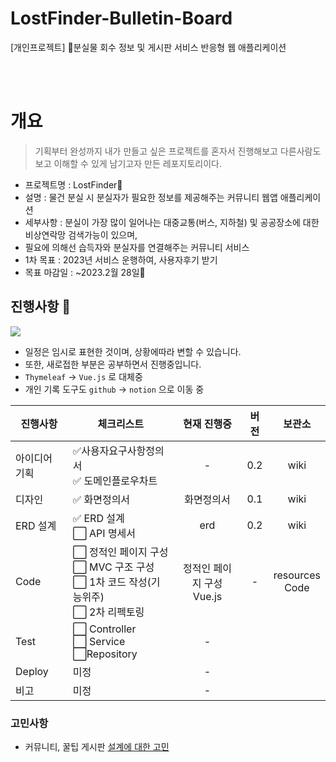 # LostFinder-Bulletin-Board
[개인프로젝트] 🔨분실물 회수 정보 및 게시판 서비스  반응형 웹 애플리케이션 

<br>
<br>

# 개요
> 기획부터 완성까지 내가 만들고 싶은 프로젝트를 혼자서 진행해보고 다른사람도 보고 이해할 수 있게 남기고자 만든 레포지토리이다.
- 프로젝트명 : LostFinder👀
- 설명 : 물건 분실 시 분실자가 필요한 정보를 제공해주는 커뮤니티 웹앱 애플리케이션
- 세부사항 : 분실이 가장 많이 일어나는 대중교통(버스, 지하철) 및 공공장소에 대한 비상연락망 검색가능이 있으며, 
- 필요에 의해선 습득자와 분실자를 연결해주는 커뮤니티 서비스
- 1차 목표 : 2023년 서비스 운행하여, 사용자후기 받기 
- 목표 마감일 : ~2023.2월 28일📆


## 진행사항 📝
<img src="https://user-images.githubusercontent.com/104331549/184083892-955f28eb-0bca-4a4b-9920-f31adf6a4b0a.png">

- 일정은 임시로 표현한 것이며, 상황에따라 변할 수 있습니다.
- 또한, 새로접한 부분은 공부하면서 진행중입니다.
- `Thymeleaf` -> `Vue.js` 로 대체중
- 개인 기록 도구도 `github` -> `notion` 으로 이동 중

| 진행사항    | 체크리스트                                                           |        현재 진행중         | 버전  |        보관소         |
|---------|-----------------------------------------------------------------|:---------------------:|:---:|:------------------:
| 아이디어 기획 | ✅사용자요구사항정의서<br/> ✅ 도메인플로우차트                                     |           -           | 0.2 |        wiki        |
| 디자인     | ✅ 화면정의서                                                         |         화면정의서         | 0.1 |        wiki        |
| ERD 설계  | ✅ ERD 설계 <br/> ⬜ API 명세서                                    |          erd          | 0.2 |        wiki        |
| Code    | ⬜ 정적인 페이지 구성<br/>⬜ MVC 구조 구성<br/>⬜ 1차 코드 작성(기능위주)<br/>⬜ 2차 리펙토링 | 정적인 페이지 구성<br/>Vue.js |  -  | resources<br/>Code | 
| Test   | ⬜ Controller<br/>⬜ Service<br/>⬜Repository                      |           -           ||     |
| Deploy  | 미정                                                              |           -           |     || 
| 비고      | 미정                                                              |           -           |     ||  



### 고민사항 
 - 커뮤니티, 꿀팁 게시판 [설계에 대한 고민](https://rare-fire-f1c.notion.site/606d6dac5c344a3eba65bed524bd815b)